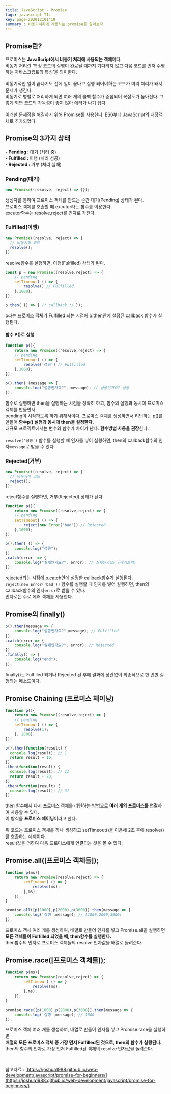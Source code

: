 ```yaml
---
title: JavaScript - Promise
tags: javascript TIL
key: page-202012101419
summary : 비동기처리에 사용하는 promise를 알아보자
---
```


## Promise란?
프로미스는 <b>JavaScript에서 비동기 처리에 사용되는 객체</b>이다. <br/>
비동기 처리란 ‘특정 코드의 실행이 완료될 때까지 기다리지 않고 다음 코드를 먼저 수행하는 자바스크립트의 특성’을 의미한다. <br/>
<br/>
비동기적인 일이 끝나기도 전에 일이 끝나고 실행 되어야하는 코드가 미리 처리가 돼서 문제가 생긴다. <br/>
비동기로 병렬로 처리하게 되면 여러 개의 콜백 함수가 중첩되어 복잡도가 높아진다. 그렇게 되면 코드의 가독성이 좋지 않아 에러가 나기 쉽다. <br/>
<br/>
이러한 문제점을 해결하기 위해 Promise를 사용한다. ES6부터 JavaScript의 내장객체로 추가되었다. <br/>

## Promise의 3가지 상태
<b> - Pending : </b> 대기 (처리 중) <br/>
<b> - Fulfilled : </b>이행 (처리 성공) <br/>
<b> - Rejected : </b>거부 (처리 실패) <br/>

### Pending(대기)
```javascript
new Promise((resolve, reject) => {});
```
생성자를 통하여 프로미스 객체를 만드는 순간 대기(Pending) 상태가 된다. <br/>
프로미스 객체를 호출할 때 excutor라는 함수를 이용한다.  <br/>
excutor함수는 resolve,reject를 인자로 가진다. <br/>

### Fulfilled(이행)
```javascript
new Promise((resolve, reject) => {
  // 비동기적 코드
  resolve();
});
```
resolve함수를 실행하면, 이행(Fulfilled) 상태가 된다. <br/>

```javascript
const p = new Promise((resolve,reject) => {
	// pending
	setTimeout( () => {
		resolve() // Fulfilled
	},1000);
});

p.then( () => { /* callback */ });
```
p라는 프로미스 객체가 Fulfilled 되는 시점에 p.then안에 설정된 callback 함수가 실행된다. <br/>

#### 함수 P()로 실행
```javascript
function p(){
	return new Promise((resolve,reject) => {
	// pending
	setTimeout( () => {
		resolve('성공') // Fulfilled
	},1000);
});

p().then( (message => { 
	console.log("성공인가요?", message); // 성공인가요? 성공
});
```
함수로 실행하면 then을 실행하는 시점을 정확히 하고, 함수의 실행과 동시에 프로미스 객체를 만들면서  <br/>
pending이 시작하도록 하기 위해서이다. 프로미스 객체를 생성하면서 리턴하는 p()를 만들어  <b>함수p() 실행과 동시에 then을 설정한다. </b>  <br/>
대규모 프로젝트에서는 변수와 함수가 차이가 난다. <b>함수방법 사용을 권장</b>한다. <br/>
<br/>
```resolve('성공')``` 함수를 실행할 때 인자를 넣어 실행하면, then의 callback함수의 인자```message```로 받을 수 있다. <br/>

### Rejected(거부)
```javascript
new Promise((resolve, reject) => {
  // 비동기적 코드
  reject();
});
```
reject함수를 실행하면, 거부(Rejected) 상태가 된다. <br/>

```javascript
function p(){
	return new Promise((resolve,reject) => {
	// pending
	setTimeout( () => {
		reject(new Error('bad')) // Rejected
	},1000);
});

p().then( () => { 
	console.log("성공");
})
.catch(error  => {
    console.log("실패인가요?", error); // 실패인가요? (에러출력)
});
```
rejected되는 시점에 p.catch안에 설정한 callback함수가 실행된다. 
<br/>
```reject(new Error('bad'))``` 함수를 실행할 때 인자를 넣어 실행하면, then의 callback함수의 인자```error```로 받을 수 있다. <br/>
인자로는 주로 에러 객체를 사용한다.  <br/>

## Promise의 finally()
```javascript
p().then(message => {
	console.log("성공인가요?",message); // Fulfilled
})
.catch(error => {
	console.log("실패인가요?", error); // Rejected
})
.finally() => {
	console.log("end");
});
```
finally()는 Fulfilled 되거나 Rejected 된 후에 결과에 상관없이 최종적으로 한 번만 실행되는 메소드이다. <br/>

## Promise Chaining (프로미스 체이닝)
```javascript
function p(){
	return new Promise((resolve,reject) => {
	// pending
	setTimeout( () => {
		resolve(1);
    }, 2000);
});

p().then(function(result) {
  console.log(result); // 1
  return result + 10;
})
.then(function(result) {
  console.log(result); // 11
  return result + 20;
})
.then(function(result) {
  console.log(result); // 31
});
```
then 함수에서 다시 프로미스 객체를 리턴하는 방법으로 <b>여러 개의 프로미스를 연결</b>하여 사용할 수 있다. <br/>
이 방식을 <b>프로미스 체이닝</b>이라고 한다.<br/>
<br/>
위 코드는 프로미스 객체를 하나 생성하고 setTimeout()을 이용해 2초 후에 resolve()를 호출하는 예제이다. <br/>
result값을 더하여 다음 프로미스에게 연결되는 것을 볼 수 있다. <br/>

## Promise.all([프로미스 객체들]);
```javascript
function p(ms){
	return new Promise(resolve,reject) => {
		setTimeout( () => }
			resolve(ms);
		},ms);
	});
}

promise.all([p(1000),p(2000),p(3000)].then(message => {	
	console.log('실행',message); // [1000,2000,3000]
});
```
프로미스 객체 여러 개를 생성하여, 배열로 만들어 인자를 넣고 Promise.all을 실행하면 <br/>
<b>모든 객체들이 Fulfilled 되었을 때, then함수를 실행한다.</b>  <br/>
then함수의 인자로 프로미스 객체들의 resolve 인자값을 배열로 돌려준다. <br/>

## Promise.race([프로미스 객체들]);
```javascript
function p(ms){
	return new Promise(resolve,reject) => {
		setTimeout( () => }
			resolve(ms);
		},ms);
	});
}

promise.race([p(1000),p(2000),p(3000)].then(message => {	
	console.log('실행',message); // 1000
});
```
프로미스 객체 여러 개를 생성하여, 배열로 만들어 인자를 넣고 Promise.race을 실행하면 <br/>
<b>배열의 모든 프로미스 객체 중 가장 먼저 Fulfilled된 것으로, then의 함수가 실행된다.</b> <br/>
then의 함수의 인자로 가장 먼저 Fulfilled된 객체의 resolve 인자값을 돌려준다. <br/>


<br/>

참고자료 : [https://joshua1988.github.io/web-development/javascript/promise-for-beginners/](https://joshua1988.github.io/web-development/javascript/promise-for-beginners/)


<br/>
<br/>
<br/>
